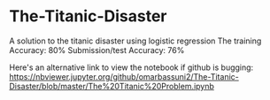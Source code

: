 # The-Titanic-Disaster
A solution to the titanic disaster using logistic regression
The training Accuracy: 80%
Submission/test Accuracy: 76%

Here's an alternative link to view the notebook if github is bugging:
https://nbviewer.jupyter.org/github/omarbassuni2/The-Titanic-Disaster/blob/master/The%20Titanic%20Problem.ipynb
